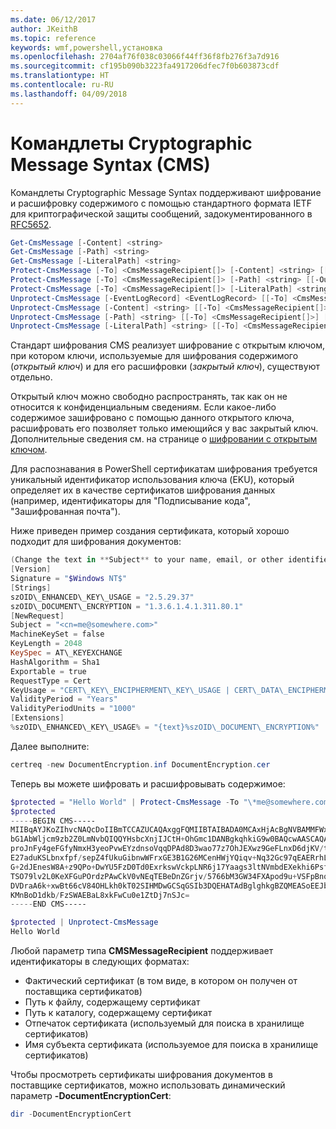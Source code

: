 ```yaml
---
ms.date: 06/12/2017
author: JKeithB
ms.topic: reference
keywords: wmf,powershell,установка
ms.openlocfilehash: 2704af76f038c03066f44ff36f8fb276f3a7d916
ms.sourcegitcommit: cf195b090b3223fa4917206dfec7f0b603873cdf
ms.translationtype: HT
ms.contentlocale: ru-RU
ms.lasthandoff: 04/09/2018
---
```

# <a name="cryptographic-message-syntax-cms-cmdlets"></a>Командлеты Cryptographic Message Syntax (CMS)

Командлеты Cryptographic Message Syntax поддерживают шифрование и расшифровку содержимого с помощью стандартного формата IETF для криптографической защиты сообщений, задокументированного в [RFC5652](https://tools.ietf.org/html/rfc5652).

```powershell
Get-CmsMessage [-Content] <string>
Get-CmsMessage [-Path] <string>
Get-CmsMessage [-LiteralPath] <string>
Protect-CmsMessage [-To] <CmsMessageRecipient[]> [-Content] <string> [[-OutFile] <string>]
Protect-CmsMessage [-To] <CmsMessageRecipient[]> [-Path] <string> [[-OutFile] <string>]
Protect-CmsMessage [-To] <CmsMessageRecipient[]> [-LiteralPath] <string> [[-OutFile] <string>]
Unprotect-CmsMessage [-EventLogRecord] <EventLogRecord> [[-To] <CmsMessageRecipient[]>] [-IncludeContext]
Unprotect-CmsMessage [-Content] <string> [[-To] <CmsMessageRecipient[]>] [-IncludeContext]
Unprotect-CmsMessage [-Path] <string> [[-To] <CmsMessageRecipient[]>] [-IncludeContext]
Unprotect-CmsMessage [-LiteralPath] <string> [[-To] <CmsMessageRecipient[]>] [-IncludeContext]
```

Стандарт шифрования CMS реализует шифрование с открытым ключом, при котором ключи, используемые для шифрования содержимого (*открытый ключ*) и для его расшифровки (*закрытый ключ*), существуют отдельно.

Открытый ключ можно свободно распространять, так как он не относится к конфиденциальным сведениям. Если какое-либо содержимое зашифровано с помощью данного открытого ключа, расшифровать его позволяет только имеющийся у вас закрытый ключ. Дополнительные сведения см. на странице о [шифровании с открытым ключом](https://en.wikipedia.org/wiki/Public-key_cryptography).

Для распознавания в PowerShell сертификатам шифрования требуется уникальный идентификатор использования ключа (EKU), который определяет их в качестве сертификатов шифрования данных (например, идентификаторы для "Подписывание кода", "Зашифрованная почта").

Ниже приведен пример создания сертификата, который хорошо подходит для шифрования документов:

```powershell
(Change the text in **Subject** to your name, email, or other identifier), and put in a file (i.e.: DocumentEncryption.inf):
[Version]
Signature = "$Windows NT$"
[Strings]
szOID\_ENHANCED\_KEY\_USAGE = "2.5.29.37"
szOID\_DOCUMENT\_ENCRYPTION = "1.3.6.1.4.1.311.80.1"
[NewRequest]
Subject = "<cn=me@somewhere.com>"
MachineKeySet = false
KeyLength = 2048
KeySpec = AT\_KEYEXCHANGE
HashAlgorithm = Sha1
Exportable = true
RequestType = Cert
KeyUsage = "CERT\_KEY\_ENCIPHERMENT\_KEY\_USAGE | CERT\_DATA\_ENCIPHERMENT\_KEY\_USAGE"
ValidityPeriod = "Years"
ValidityPeriodUnits = "1000"
[Extensions]
%szOID\_ENHANCED\_KEY\_USAGE% = "{text}%szOID\_DOCUMENT\_ENCRYPTION%"
```

Далее выполните:
```powershell
certreq -new DocumentEncryption.inf DocumentEncryption.cer
```

Теперь вы можете шифровать и расшифровывать содержимое:

```powershell
$protected = "Hello World" | Protect-CmsMessage -To "\*me@somewhere.com\*[](mailto:*leeholm@microsoft.com*)"
$protected
-----BEGIN CMS-----
MIIBqAYJKoZIhvcNAQcDoIIBmTCCAZUCAQAxggFQMIIBTAIBADA0MCAxHjAcBgNVBAMMFWxlZWhv
bG1AbWljcm9zb2Z0LmNvbQIQQYHsbcXnjIJCtH+OhGmc1DANBgkqhkiG9w0BAQcwAASCAQAnkFHM
proJnFy4geFGfyNmxH3yeoPvwEYzdnsoVqqDPAd8D3wao77z7OhJEXwz9GeFLnxD6djKV/tF4PxR
E27aduKSLbnxfpf/sepZ4fUkuGibnwWFrxGE3B1G26MCenHWjYQiqv+Nq32Gc97qEAERrhLv6S4R
G+2dJEnesW8A+z9QPo+DwYU5FzD0Td0ExrkswVckpLNR6j17Yaags3ltNVmbdEXekhi6Psf2MLMP
TSO79lv2L0KeXFGuPOrdzPAwCkV0vNEqTEBeDnZGrjv/5766bM3GW34FXApod9u+VSFpBnqVOCBA
DVDraA6k+xwBt66cV84OHLkh0kT02SIHMDwGCSqGSIb3DQEHATAdBglghkgBZQMEASoEEJbJaiRl
KMnBoD1dkb/FzSWAEBaL8xkFwCu0e1ZtDj7nSJc=
-----END CMS-----

$protected | Unprotect-CmsMessage
Hello World
```

Любой параметр типа **CMSMessageRecipient** поддерживает идентификаторы в следующих форматах:
- Фактический сертификат (в том виде, в котором он получен от поставщика сертификатов)
- Путь к файлу, содержащему сертификат
- Путь к каталогу, содержащему сертификат
- Отпечаток сертификата (используемый для поиска в хранилище сертификатов)
- Имя субъекта сертификата (используемое для поиска в хранилище сертификатов)

Чтобы просмотреть сертификаты шифрования документов в поставщике сертификатов, можно использовать динамический параметр **-DocumentEncryptionCert**:

```powershell
dir -DocumentEncryptionCert
```
